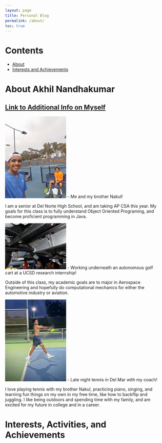```yaml
---
layout: page
title: Personal Blog
permalink: /about/
toc: true
---
```

# Contents
- [About](#about-akhil-nandhakumar)
- [Interests and Achievements](#interests-activities-and-achievements)

# About Akhil Nandhakumar

## [Link to Additional Info on Myself](www/nandhakumar.net/akhil/)

<img src="https://github.com/AkhilNandhakumar/CSA/blob/master/images/me_1.jpeg?raw=true" alt="Me and my brother Nakul!" width="200"/>
-  Me and my brother Nakul!

I am a senior at Del Norte High School, and am taking AP CSA this year. My goals for this class is to fully understand Object Oriented Programing, and become proficient programming in Java. 

<img src="https://github.com/AkhilNandhakumar/CSA/blob/master/images/me_2.jpg?raw=truee" alt="Working underneath an autonomous golf cart at a UCSD research internship!" width="200"/>
- Working underneath an autonomous golf cart at a UCSD research internship!

Outside of this class, my academic goals are to major in Aerospace Engineering and hopefully do computational mechanics for either the automotive industry or aviation. 

<img src="https://github.com/AkhilNandhakumar/CSA/blob/master/images/me_3.jpeg?raw=true" alt="Late night tennis in Del Mar with my coach!" width="200"/>
- Late night tennis in Del Mar with my coach!

I love playing tennis with my brother Nakul, practicing piano, singing, and learning fun things on my own in my free time, like how to backflip and juggling. I like being outdoors and spending time with my family, and am excited for my future in college and in a career.

# Interests, Activities, and Achievements

